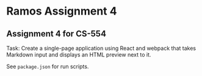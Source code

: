 # Ramos Assignment 4

## Assignment 4 for CS-554

Task: Create a single-page application using React and webpack that takes Markdown input and displays an HTML preview next to it. 

See `package.json` for run scripts.

